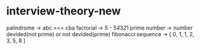 # interview-theory-new

palindrome -> abc === cba
factorial -> 5 - 5*4*3*2*1
prime number -> number devided(not prime) or not devided(prime)
fibonacci sequence -> [ 0, 1, 1, 2, 3, 5, 8 ]
